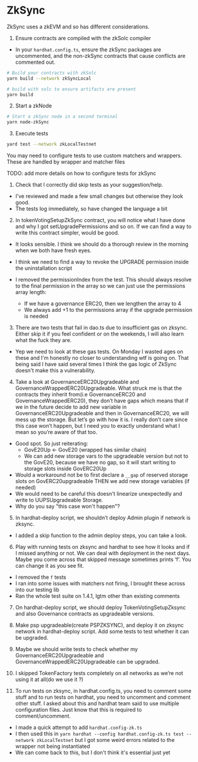 # ZkSync

ZkSync uses a zkEVM and so has different considerations.

1. Ensure contracts are compiled with the zkSolc compiler

- In your `hardhat.config.ts`, ensure the zkSync packages are uncommented, and the non-zkSync contracts that cause conflicts are commented out.

```bash
# Build your contracts with zkSolc
yarn build --network zkSyncLocal

# build with solc to ensure artifacts are present
yarn build
```

2. Start a zkNode

```bash
# Start a zkSync node in a second terminal
yarn node-zkSync
```

3. Execute tests

```bash
yard test --network zkLocalTestnet
```

You may need to configure tests to use custom matchers and wrappers. These are handled by wrapper and matcher files

TODO: add more details on how to configure tests for zkSync

1. Check that I correctly did skip tests as your suggestion/help.

- I've reviewed and made a few small changes but otherwise they look good.
- The tests log immediately, so have changed the language a bit

2. In tokenVotingSetupZkSync contract, you will notice what I have done and why I got setUpgradePermissions and so on. If we can find a way to write this contract simpler, would be good.

- It looks sensible. I think we should do a thorough review in the morning when we both have fresh eyes.

- I think we need to find a way to revoke the UPGRADE permission inside the uninstallation script

- I removed the permissionIndex from the test. This should always resolve to the final permission in the array so we can just use the permissions array length:
  - If we have a governance ERC20, then we lengthen the array to 4
  - We always add +1 to the permissions array if the upgrade permission is needed

3. There are two tests that fail in dao.ts due to insufficient gas on zksync. Either skip it if you feel confident or on the weekends, I will also learn what the fuck they are.

- Yep we need to look at these gas tests. On Monday I wasted ages on these and I'm honestly no closer to understanding wtf is going on. That being said I have said several times I think the gas logic of ZkSync doesn't make this a vulnerability.

4. Take a look at GovernanceERC20Upgradeable and GovernanceWrappedERC20Upgradeable. What struck me is that the contracts they inherit from(i.e GovernanceERC20 and GovernanceWrappedERC20), they don’t have gaps which means that if we in the future decide to add new variable in GovernanceERC20Upgradeable and then in GovernanceERC20, we will mess up the storage. But let’s go with how it is. I really don’t care since this case won’t happen, but I need you to exactly understand what I mean so you’re aware of that too.

- Good spot. So just reiterating:
  - GovE20Up <- GovE20 (wrapped has similar chain)
  - We can add new storage vars to the upgradeable version but not to the GovE20, because we have no gap, so it will start writing to storage slots inside GovERC20Up
- Would a workaround not be to first declare a `__gap` of reserved storage slots on GovERC20upgradeable THEN we add new storage variables (if needed)
- We would need to be careful this doesn't linearize unexpectedly and write to UUPSUpgradeable Storage.
- Why do you say "this case won't happen"?

5. In hardhat-deploy script, we shouldn’t deploy Admin plugin if network is zksync.

- I added a skip function to the admin deploy steps, you can take a look.

6. Play with running tests on zksync and hardhat to see how it looks and if I missed anything or not. We can deal with deployment in the next days. Maybe you come across that skipped message sometimes prints ‘f’. You can change it as you see fit.

- I removed the `f` tests
- I ran into some issues with matchers not firing, I brought these across into our testing lib
- Ran the whole test suite on 1.4.1, lgtm other than existing comments

7.  On hardhat-deploy script, we should deploy TokenVotingSetupZksync and also Governance contracts as upgradeable versions.

8.  Make psp upgradeable(create PSPZKSYNC), and deploy it on zksync network in hardhat-deploy script. Add some tests to test whether it can be upgraded.
9.  Maybe we should write tests to check whether my GovernanceERC20Upgradeable and GovernanceWrappedERC20Upgradeable can be upgraded.
10. I skipped TokenFactory tests completely on all networks as we’re not using it at all(do we use it ?)

11. To run tests on zksync, in hardhat.config.ts, you need to comment some stuff and to run tests on hardhat, you need to uncomment and comment other stuff. I asked about this and hardhat team said to use multiple configuration files. Just know that this is required to comment/uncomment.

- I made a quick attempt to add `hardhat.config-zk.ts`
- I then used this in `yarn hardhat --config hardhat.config-zk.ts test --network zkLocalTestnet` but I got some weird errors related to the wrapper not being instantiated
- We can come back to this, but I don't think it's essential just yet
